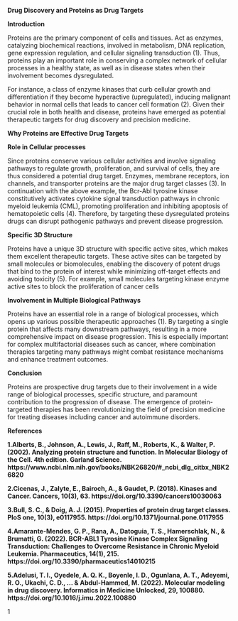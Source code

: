 **Drug Discovery and Proteins as Drug Targets**

**Introduction**

Proteins are the primary component of cells and tissues. Act as enzymes, catalyzing biochemical reactions, involved in metabolism, DNA replication, gene expression regulation, and cellular signaling transduction (1). Thus, proteins play an important role in conserving a complex network of cellular processes in a healthy state, as well as in disease states when their involvement becomes dysregulated.

For instance, a class of enzyme kinases that curb cellular growth and differentiation if they become hyperactive (upregulated), inducing malignant behavior in normal cells that leads to cancer cell formation (2). Given their crucial role in both health and disease, proteins have emerged as potential therapeutic targets for drug discovery and precision medicine.

**Why Proteins are Effective Drug Targets**

**Role in Cellular processes**

Since proteins conserve various cellular activities and involve signaling pathways to regulate growth, proliferation, and survival of cells, they are thus considered a potential drug target. Enzymes, membrane receptors, ion channels, and transporter proteins are the major drug target classes (3). In continuation with the above example, the Bcr-Abl tyrosine kinase constitutively activates cytokine signal transduction pathways in chronic myeloid leukemia (CML), promoting proliferation and inhibiting apoptosis of hematopoietic cells (4). Therefore, by targeting these dysregulated proteins drugs can disrupt pathogenic pathways and prevent disease progression.

**Specific 3D Structure**

Proteins have a unique 3D structure with specific active sites, which makes them excellent therapeutic targets. These active sites can be targeted by small molecules or biomolecules, enabling the discovery of potent drugs that bind to the protein of interest while minimizing off-target effects and avoiding toxicity (5). For example, small molecules targeting kinase enzyme active sites to block the proliferation of cancer cells

**Involvement in Multiple Biological Pathways**

Proteins have an essential role in a range of biological processes, which opens up various possible therapeutic approaches (1). By targeting a single protein that affects many downstream pathways, resulting in a more comprehensive impact on disease progression. This is especially important for complex multifactorial diseases such as cancer, where combination therapies targeting many pathways might combat resistance mechanisms and enhance treatment outcomes.

**Conclusion**

Proteins are prospective drug targets due to their involvement in a wide range of biological processes, specific structure, and paramount contribution to the progression of disease. The emergence of protein-targeted therapies has been revolutionizing the field of precision medicine for treating diseases including cancer and autoimmune disorders.

**References**

**1.Alberts, B., Johnson, A., Lewis, J., Raff, M., Roberts, K., & Walter, P. (2002). Analyzing protein structure and function. In Molecular Biology of the Cell. 4th edition. Garland Science. https\://www\.ncbi.nlm.nih.gov/books/NBK26820/#\_ncbi\_dlg\_citbx\_NBK26820**

**2.Cicenas, J., Zalyte, E., Bairoch, A., & Gaudet, P. (2018). Kinases and Cancer. Cancers, 10(3), 63. https\://doi.org/10.3390/cancers10030063**

**3.Bull, S. C., & Doig, A. J. (2015). Properties of protein drug target classes. PloS one, 10(3), e0117955. https\://doi.org/10.1371/journal.pone.0117955**

**4.Amarante-Mendes, G. P., Rana, A., Datoguia, T. S., Hamerschlak, N., & Brumatti, G. (2022). BCR-ABL1 Tyrosine Kinase Complex Signaling Transduction: Challenges to Overcome Resistance in Chronic Myeloid Leukemia. Pharmaceutics, 14(1), 215. https\://doi.org/10.3390/pharmaceutics14010215**

**5.Adelusi, T. I., Oyedele, A. Q. K., Boyenle, I. D., Ogunlana, A. T., Adeyemi, R. O., Ukachi, C. D., ... & Abdul-Hammed, M. (2022). Molecular modeling in drug discovery. Informatics in Medicine Unlocked, 29, 100880. https\://doi.org/10.1016/j.imu.2022.100880**

<!--[if !supportLists]-->1
